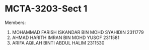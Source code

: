 # MCTA-3203-Sect 1
Members:
1. MOHAMMAD FARISH ISKANDAR BIN MOHD SYAHIDIN 2311779
2. AHMAD HARITH IMRAN BIN MOHD YUSOF 2311581
3. ARIFA AQILAH BINTI ABDUL HALIM 2311530
